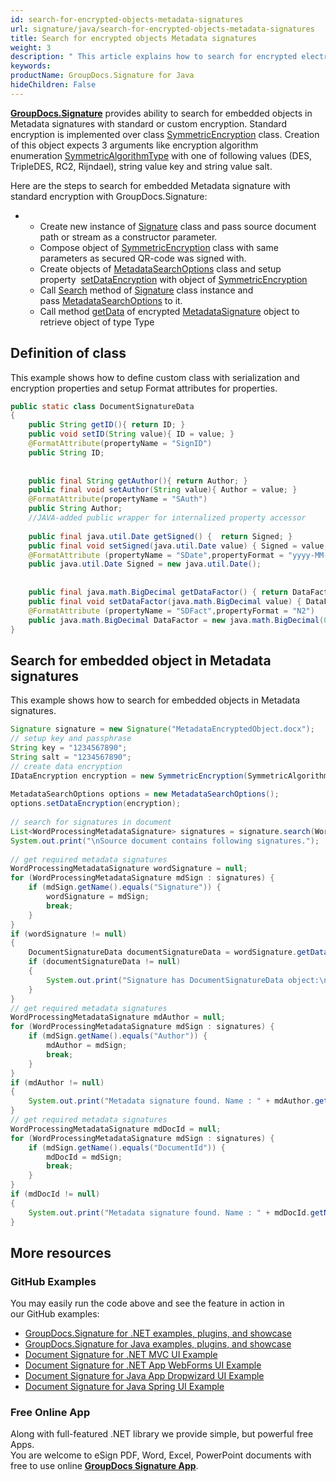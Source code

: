 ```yaml
---
id: search-for-encrypted-objects-metadata-signatures
url: signature/java/search-for-encrypted-objects-metadata-signatures
title: Search for encrypted objects Metadata signatures
weight: 3
description: " This article explains how to search for encrypted electronic signatures in the document metadata. This topic contains example of using standard encryption, serialization, class definition and search for embedded objects in the document metadata with GroupDocs.Signature."
keywords: 
productName: GroupDocs.Signature for Java
hideChildren: False
---
```

[**GroupDocs.Signature**](https://products.groupdocs.com/signature/java) provides ability to search for embedded objects in Metadata signatures with standard or custom encryption. Standard encryption is implemented over class [SymmetricEncryption](https://apireference.groupdocs.com/java/signature/com.groupdocs.signature.domain.extensions.encryption/SymmetricEncryption) class. Creation of this object expects 3 arguments like encryption algorithm enumeration [SymmetricAlgorithmType](https://apireference.groupdocs.com/java/signature/com.groupdocs.signature.domain.extensions.encryption/SymmetricAlgorithmType) with one of following values (DES, TripleDES, RC2, Rijndael), string value key and string value salt.

Here are the steps to search for embedded Metadata signature with standard encryption with GroupDocs.Signature:

*   *   Create new instance of [Signature](https://apireference.groupdocs.com/signature/java/com.groupdocs.signature/Signature) class and pass source document path or stream as a constructor parameter.
    *   Compose object of [SymmetricEncryption](https://apireference.groupdocs.com/signature/java/com.groupdocs.signature.domain.extensions.encryption/SymmetricEncryption) class with same parameters as secured QR-code was signed with.
    *   Create objects of [MetadataSearchOptions](https://apireference.groupdocs.com/java/signature/com.groupdocs.signature.options.search/MetadataSearchOptions) class and setup property  [setDataEncryption](https://apireference.groupdocs.com/java/signature/com.groupdocs.signature.options.search/MetadataSearchOptions#setDataEncryption(com.groupdocs.signature.domain.extensions.encryption.IDataEncryption)) with object of [SymmetricEncryption](https://apireference.groupdocs.com/signature/java/com.groupdocs.signature.domain.extensions.encryption/SymmetricEncryption)
    *   Call [Search](https://apireference.groupdocs.com/signature/java/com.groupdocs.signature/Signature#search(int...)) method of [Signature](https://apireference.groupdocs.com/signature/java/com.groupdocs.signature/Signature) class instance and pass [MetadataSearchOptions](https://apireference.groupdocs.com/java/signature/com.groupdocs.signature.options.search/MetadataSearchOptions) to it.
    *   Call method [getData](https://apireference.groupdocs.com/java/signature/com.groupdocs.signature.domain.signatures.metadata/MetadataSignature#getData(java.lang.Class)) of encrypted [MetadataSignature](https://apireference.groupdocs.com/java/signature/com.groupdocs.signature.domain.signatures.metadata/MetadataSignature) object to retrieve object of type Type

## Definition of class

This example shows how to define custom class with serialization and encryption properties and setup Format attributes for properties.

```java
public static class DocumentSignatureData
{
    public String getID(){ return ID; }
    public void setID(String value){ ID = value; }
    @FormatAttribute(propertyName = "SignID")
    public String ID;
 
 
    public final String getAuthor(){ return Author; }
    public final void setAuthor(String value){ Author = value; }
    @FormatAttribute(propertyName = "SAuth")
    public String Author;
    //JAVA-added public wrapper for internalized property accessor
 
    public final java.util.Date getSigned() {  return Signed; }
    public final void setSigned(java.util.Date value) { Signed = value; }
    @FormatAttribute (propertyName = "SDate",propertyFormat = "yyyy-MM-dd")
    public java.util.Date Signed = new java.util.Date();
 
 
    public final java.math.BigDecimal getDataFactor() { return DataFactor; }
    public final void setDataFactor(java.math.BigDecimal value) { DataFactor = value; }
    @FormatAttribute (propertyName = "SDFact",propertyFormat = "N2")
    public java.math.BigDecimal DataFactor = new java.math.BigDecimal(0.01);
}
```

## Search for embedded object in Metadata signatures

This example shows how to search for embedded objects in Metadata signatures.

```java
Signature signature = new Signature("MetadataEncryptedObject.docx");
// setup key and passphrase
String key = "1234567890";
String salt = "1234567890";
// create data encryption
IDataEncryption encryption = new SymmetricEncryption(SymmetricAlgorithmType.Rijndael, key, salt);
 
MetadataSearchOptions options = new MetadataSearchOptions();
options.setDataEncryption(encryption);
 
// search for signatures in document
List<WordProcessingMetadataSignature> signatures = signature.search(WordProcessingMetadataSignature.class,options);
System.out.print("\nSource document contains following signatures.");
 
// get required metadata signatures
WordProcessingMetadataSignature wordSignature = null;
for (WordProcessingMetadataSignature mdSign : signatures) {
    if (mdSign.getName().equals("Signature")) {
        wordSignature = mdSign;
        break;
    }
}
if (wordSignature != null)
{
    DocumentSignatureData documentSignatureData = wordSignature.getData(DocumentSignatureData.class);
    if (documentSignatureData != null)
    {
        System.out.print("Signature has DocumentSignatureData object:\n ID = " + documentSignatureData.getID() + ", Author = " + documentSignatureData.getAuthor() + ", Signed = " + documentSignatureData.getSigned() + ", DataFactor " + documentSignatureData.getDataFactor());
    }
}
// get required metadata signatures
WordProcessingMetadataSignature mdAuthor = null;
for (WordProcessingMetadataSignature mdSign : signatures) {
    if (mdSign.getName().equals("Author")) {
        mdAuthor = mdSign;
        break;
    }
}
if (mdAuthor != null)
{
    System.out.print("Metadata signature found. Name : " + mdAuthor.getName() + ". Value: " + mdAuthor.getData(String.class));
}
// get required metadata signatures
WordProcessingMetadataSignature mdDocId = null;
for (WordProcessingMetadataSignature mdSign : signatures) {
    if (mdSign.getName().equals("DocumentId")) {
        mdDocId = mdSign;
        break;
    }
}
if (mdDocId != null)
{
    System.out.print("Metadata signature found. Name : " + mdDocId.getName() + ". Value: " + mdDocId.getData(String.class));
}
```

## More resources

### GitHub Examples 

You may easily run the code above and see the feature in action in our GitHub examples:

*   [GroupDocs.Signature for .NET examples, plugins, and showcase](https://github.com/groupdocs-signature/GroupDocs.Signature-for-.NET)    
*   [GroupDocs.Signature for Java examples, plugins, and showcase](https://github.com/groupdocs-signature/GroupDocs.Signature-for-Java)    
*   [Document Signature for .NET MVC UI Example](https://github.com/groupdocs-signature/GroupDocs.Signature-for-.NET-MVC)    
*   [Document Signature for .NET App WebForms UI Example](https://github.com/groupdocs-signature/GroupDocs.Signature-for-.NET-WebForms)    
*   [Document Signature for Java App Dropwizard UI Example](https://github.com/groupdocs-signature/GroupDocs.Signature-for-Java-Dropwizard)   
*   [Document Signature for Java Spring UI Example](https://github.com/groupdocs-signature/GroupDocs.Signature-for-Java-Spring)
    

### Free Online App 

Along with full-featured .NET library we provide simple, but powerful free Apps.  
You are welcome to eSign PDF, Word, Excel, PowerPoint documents with free to use online **[GroupDocs Signature App](https://products.groupdocs.app/signature)**.
